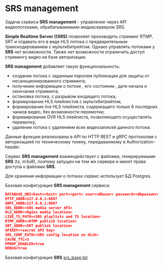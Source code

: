 # SRS management

Задача сервиса **SRS management** - управление через API видеопотоками, обрабатываемыми медиасервером SRS.

**Simple Realtime Server ((SRS)** позволяет производить стриминг RTMP, SRT и отдавать его в виде HLS потока с предварительным транскодированием с мультибитрейтом. Однако управлять потоками у **SRS** нет возможности. Также нет возможности ограничить доступ стримингу видео на базе авторизации. 

**SRS management** добавляет такую функциональность:
- создание потока с заданным паролем публикации для защиты от несанкционированного стриминга;
- получение информации о потоке , его состоянии , дате начала и окончания стриминга;
- остановка потока, с разрывом входящего потока;
- формирование HLS плейлистов с мультибитрейтом;
- формирование live HLS плейлиста, содержащего только 6 последних чанков видео, без возможности перемотки;
- формаирование DVR HLS плейлиста, позволяющего осуществлять перемотку;
- удаление потока с удалением всех видеозаписей данного потока.

Данные функции реализованы в API по HTTP REST и gRPC протоколам с авторизацией по техническому токену, передаваемому в Authorization-header.

Сервис **SRS management** взаимодействует с файлами, генерируемыми **SRS** (ts, m3u8), поэтому запущен на том же сервере и имеет права доступа к файлами **SRS**.

Для хранения информации о потоках сервис использует БД Postgres.

Базовая конфигурация **SRS management** сервиса:

```json
DATABASE_URI=host=<host> port=<port> user=<dbuser> password=<dbpassword> dbname=<dbuser> sslmode=disable
HTTP_ADDR=127.0.0.1:8887
GRPC_ADDR=127.0.0.1:9087
SRS_ADDR=<SRS media server API>
HLS_ADDR=<Nginx media location>
LIVE_TS_PATH=<SRS playlists and TS location>
RTMP_ADDR=<RTMP publish location>
SRT_ADDR=<SRT publish location>
APIKEY=<secret API key>
SRS_CONF_PATH=<SRS config location on disk>
CACHE_TTL=3
PPROF_ENABLED=true
DEBUG=true
```

Базовая конфигурация **SRS** 
[srs_base.tpl](config/srs_base.tpl)
